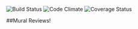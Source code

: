 ![Build Status](https://codeship.com/projects/1d75bc00-7472-0135-298f-6261ba794a34/status?branch=master)
![Code Climate](https://codeclimate.com/github/johnmmcg/Mural-Reviews.png)
![Coverage Status](https://coveralls.io/repos/johnmmcg/Mural-Reviews/badge.png)

##Mural Reviews!


<!-- This is a test message -->
